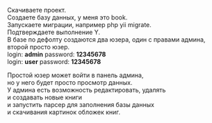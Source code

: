 Скачиваете проект. <br>
Создаете базу данных, у меня это book. <br>
Запускаете миграции, например php yii migrate. <br>
Подтверждаете выполнение Y.<br>
В базе по дефолту создаются два юзера, один с правами админа,<br>
второй просто юзер.<br>
login: <b>admin</b>  password: <b>12345678</b> <br>
login: <b>user</b>   password: <b>12345678</b> <br>

Простой юзер может войти в панель админа,<br>
но у него будет просто просмотр данных.<br>
У админа есть возможность редактировать, удалять <br>
и создавать новые книги<br>
и запустить парсер для заполнения базы данных<br>
и скачивания картинок обложек книг.




